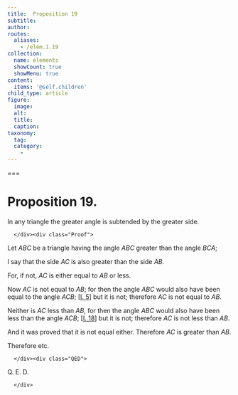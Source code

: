 ```yaml
---
title:  Proposition 19
subtitle: 
author:
routes:
  aliases:
    - /elem.1.19
collection:
  name: elements
  showCount: true
  showMenu: true
content:
  items: '@self.children'
child_type: article
figure:
  image:
  alt:
  title:
  caption:
taxonomy:
  tag:
  category:
    - 
---
```




===

<h1>Proposition 19.</h1><div class="Enunc">
       
<p>In any triangle the greater angle is subtended by the greater side.</p>

      </div><div class="Proof">
       
<p>Let <em>ABC</em> be a triangle having the angle <em>ABC</em> greater than the angle <em>BCA</em>;</p>

       
<p>I say that the side <em>AC</em> is also greater than the side <em>AB</em>.</p>

       
<p>For, if not, <em>AC</em> is either equal to <em>AB</em> or less.</p>

       
<p>Now <em>AC</em> is not equal to <em>AB</em>; for then the angle <em>ABC</em> would also have been equal to the angle <em>ACB</em>; [<a href="/elem.1.5">I. 5</a>] but it is not; 
        <span class="center">therefore <em>AC</em> is not equal to <em>AB</em>.</span></p>

       
<p>Neither is <em>AC</em> less than <em>AB</em>, for then the angle <em>ABC</em> would also have been less than the angle <em>ACB</em>; [<a href="/elem.1.18">I. 18</a>] but it is not; <span class="center">therefore <em>AC</em> is not less than <em>AB</em>.</span></p>

       
<p>And it was proved that it is not equal either. <span class="center">Therefore <em>AC</em> is greater than <em>AB</em>.</span></p>

       
<p>Therefore etc.</p>

      </div><div class="QED">
       
<p>Q. E. D.</p>

      </div>

